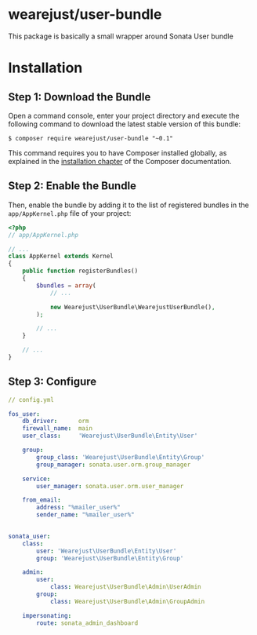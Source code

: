 # wearejust/user-bundle

This package is basically a small wrapper around Sonata User bundle

Installation
============

Step 1: Download the Bundle
---------------------------

Open a command console, enter your project directory and execute the
following command to download the latest stable version of this bundle:

```console
$ composer require wearejust/user-bundle "~0.1"
```

This command requires you to have Composer installed globally, as explained
in the [installation chapter](https://getcomposer.org/doc/00-intro.md)
of the Composer documentation.

Step 2: Enable the Bundle
-------------------------

Then, enable the bundle by adding it to the list of registered bundles
in the `app/AppKernel.php` file of your project:

```php
<?php
// app/AppKernel.php

// ...
class AppKernel extends Kernel
{
    public function registerBundles()
    {
        $bundles = array(
            // ...

            new Wearejust\UserBundle\WearejustUserBundle(),
        );

        // ...
    }

    // ...
}
```

Step 3: Configure
-------------------------

```yml
// config.yml

fos_user:
    db_driver:      orm
    firewall_name:  main
    user_class:     'Wearejust\UserBundle\Entity\User'

    group:
        group_class: 'Wearejust\UserBundle\Entity\Group'
        group_manager: sonata.user.orm.group_manager

    service:
        user_manager: sonata.user.orm.user_manager

    from_email:
        address: "%mailer_user%"
        sender_name: "%mailer_user%"
        

sonata_user:
    class:
        user: 'Wearejust\UserBundle\Entity\User'
        group: 'Wearejust\UserBundle\Entity\Group'

    admin:
        user:
            class: Wearejust\UserBundle\Admin\UserAdmin
        group:
            class: Wearejust\UserBundle\Admin\GroupAdmin

    impersonating:
        route: sonata_admin_dashboard
        

```
